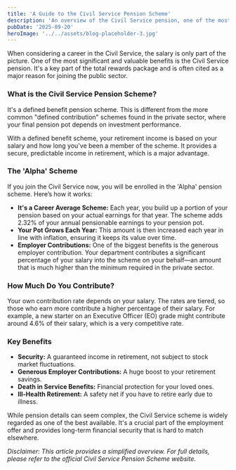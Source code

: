 ```yaml
---
title: 'A Guide to the Civil Service Pension Scheme'
description: 'An overview of the Civil Service pension, one of the most valuable benefits of a career in UK government. Learn about the Alpha scheme, contributions, and retirement.'
pubDate: '2025-09-20'
heroImage: '../../assets/blog-placeholder-3.jpg'
---
```


When considering a career in the Civil Service, the salary is only part of the picture. One of the most significant and valuable benefits is the Civil Service pension. It's a key part of the total rewards package and is often cited as a major reason for joining the public sector.

### What is the Civil Service Pension Scheme?

It's a defined benefit pension scheme. This is different from the more common "defined contribution" schemes found in the private sector, where your final pension pot depends on investment performance.

With a defined benefit scheme, your retirement income is based on your salary and how long you've been a member of the scheme. It provides a secure, predictable income in retirement, which is a major advantage.

### The 'Alpha' Scheme

If you join the Civil Service now, you will be enrolled in the 'Alpha' pension scheme. Here’s how it works:

*   **It's a Career Average Scheme:** Each year, you build up a portion of your pension based on your actual earnings for that year. The scheme adds 2.32% of your annual pensionable earnings to your pension pot.
*   **Your Pot Grows Each Year:** This amount is then increased each year in line with inflation, ensuring it keeps its value over time.
*   **Employer Contributions:** One of the biggest benefits is the generous employer contribution. Your department contributes a significant percentage of your salary into the scheme on your behalf—an amount that is much higher than the minimum required in the private sector.

### How Much Do You Contribute?

Your own contribution rate depends on your salary. The rates are tiered, so those who earn more contribute a higher percentage of their salary. For example, a new starter on an Executive Officer (EO) grade might contribute around 4.6% of their salary, which is a very competitive rate.

### Key Benefits

*   **Security:** A guaranteed income in retirement, not subject to stock market fluctuations.
*   **Generous Employer Contributions:** A huge boost to your retirement savings.
*   **Death in Service Benefits:** Financial protection for your loved ones.
*   **Ill-Health Retirement:** A safety net if you have to retire early due to illness.

While pension details can seem complex, the Civil Service scheme is widely regarded as one of the best available. It's a crucial part of the employment offer and provides long-term financial security that is hard to match elsewhere.

*Disclaimer: This article provides a simplified overview. For full details, please refer to the official Civil Service Pension Scheme website.*
